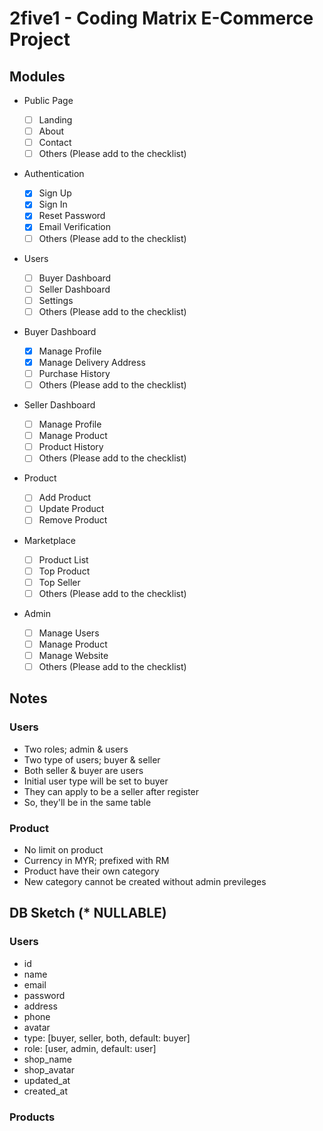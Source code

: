# 2five1 - Coding Matrix E-Commerce Project

## Modules

-   Public Page

    -   [ ] Landing
    -   [ ] About
    -   [ ] Contact
    -   [ ] Others (Please add to the checklist)

-   Authentication

    -   [x] Sign Up
    -   [x] Sign In
    -   [x] Reset Password
    -   [x] Email Verification
    -   [ ] Others (Please add to the checklist)

-   Users

    -   [ ] Buyer Dashboard
    -   [ ] Seller Dashboard
    -   [ ] Settings
    -   [ ] Others (Please add to the checklist)

-   Buyer Dashboard

    -   [x] Manage Profile
    -   [x] Manage Delivery Address
    -   [ ] Purchase History
    -   [ ] Others (Please add to the checklist)

-   Seller Dashboard

    -   [ ] Manage Profile
    -   [ ] Manage Product
    -   [ ] Product History
    -   [ ] Others (Please add to the checklist)

-   Product

    -   [ ] Add Product
    -   [ ] Update Product
    -   [ ] Remove Product

-   Marketplace

    -   [ ] Product List
    -   [ ] Top Product
    -   [ ] Top Seller
    -   [ ] Others (Please add to the checklist)

-   Admin
    -   [ ] Manage Users
    -   [ ] Manage Product
    -   [ ] Manage Website
    -   [ ] Others (Please add to the checklist)

## Notes

### Users

-   Two roles; admin & users
-   Two type of users; buyer & seller
-   Both seller & buyer are users
-   Initial user type will be set to buyer
-   They can apply to be a seller after register
-   So, they'll be in the same table

### Product

-   No limit on product
-   Currency in MYR; prefixed with RM
-   Product have their own category
-   New category cannot be created without admin previleges

## DB Sketch (\* NULLABLE)

### Users

-   id
-   name
-   email
-   password
-   address
-   phone
-   avatar
-   type: [buyer, seller, both, default: buyer]
-   role: [user, admin, default: user]
-   shop_name
-   shop_avatar
-   updated_at
-   created_at

### Products
